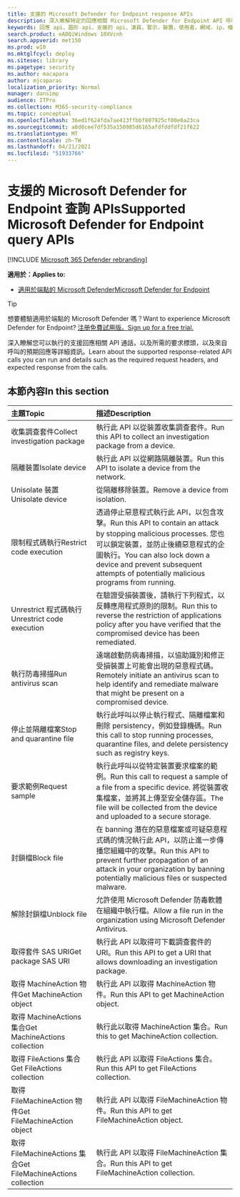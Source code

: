 ```yaml
---
title: 支援的 Microsoft Defender for Endpoint response APIs
description: 深入瞭解特定的回應相關 Microsoft Defender for Endpoint API 呼叫。
keywords: 回應 api，圖形 api，支援的 api，演員，警示，裝置，使用者，網域，ip，檔案
search.product: eADQiWindows 10XVcnh
search.appverid: met150
ms.prod: w10
ms.mktglfcycl: deploy
ms.sitesec: library
ms.pagetype: security
ms.author: macapara
author: mjcaparas
localization_priority: Normal
manager: dansimp
audience: ITPro
ms.collection: M365-security-compliance
ms.topic: conceptual
ms.openlocfilehash: 36ed1f624fda7ae413ffbbf807925cf00e0a23ca
ms.sourcegitcommit: a8d8cee7df535a150985d6165afdfddfdf21f622
ms.translationtype: MT
ms.contentlocale: zh-TW
ms.lasthandoff: 04/21/2021
ms.locfileid: "51933766"
---
```

# <a name="supported-microsoft-defender-for-endpoint-query-apis"></a><span data-ttu-id="00afe-104">支援的 Microsoft Defender for Endpoint 查詢 APIs</span><span class="sxs-lookup"><span data-stu-id="00afe-104">Supported Microsoft Defender for Endpoint query APIs</span></span> 

[!INCLUDE [Microsoft 365 Defender rebranding](../../includes/microsoft-defender.md)]


<span data-ttu-id="00afe-105">**適用於：**</span><span class="sxs-lookup"><span data-stu-id="00afe-105">**Applies to:**</span></span>
- [<span data-ttu-id="00afe-106">適用於端點的 Microsoft Defender</span><span class="sxs-lookup"><span data-stu-id="00afe-106">Microsoft Defender for Endpoint</span></span>](https://go.microsoft.com/fwlink/p/?linkid=2154037)

> [!TIP]
> <span data-ttu-id="00afe-107">想要體驗適用於端點的 Microsoft Defender 嗎？</span><span class="sxs-lookup"><span data-stu-id="00afe-107">Want to experience Microsoft Defender for Endpoint?</span></span> [<span data-ttu-id="00afe-108">注册免費試用版。</span><span class="sxs-lookup"><span data-stu-id="00afe-108">Sign up for a free trial.</span></span>](https://www.microsoft.com/microsoft-365/windows/microsoft-defender-atp?ocid=docs-wdatp-supported-response-apis-abovefoldlink) 

<span data-ttu-id="00afe-109">深入瞭解您可以執行的支援回應相關 API 通話，以及所需的要求標頭，以及來自呼叫的預期回應等詳細資訊。</span><span class="sxs-lookup"><span data-stu-id="00afe-109">Learn about the supported response-related API calls you can run and details such as the required request headers, and expected response from the calls.</span></span>

## <a name="in-this-section"></a><span data-ttu-id="00afe-110">本節內容</span><span class="sxs-lookup"><span data-stu-id="00afe-110">In this section</span></span>
<span data-ttu-id="00afe-111">主題</span><span class="sxs-lookup"><span data-stu-id="00afe-111">Topic</span></span> | <span data-ttu-id="00afe-112">描述</span><span class="sxs-lookup"><span data-stu-id="00afe-112">Description</span></span>
:---|:---
<span data-ttu-id="00afe-113">收集調查套件</span><span class="sxs-lookup"><span data-stu-id="00afe-113">Collect investigation package</span></span> | <span data-ttu-id="00afe-114">執行此 API 以從裝置收集調查套件。</span><span class="sxs-lookup"><span data-stu-id="00afe-114">Run this API to collect an investigation package from a device.</span></span>
<span data-ttu-id="00afe-115">隔離裝置</span><span class="sxs-lookup"><span data-stu-id="00afe-115">Isolate device</span></span> | <span data-ttu-id="00afe-116">執行此 API 以從網路隔離裝置。</span><span class="sxs-lookup"><span data-stu-id="00afe-116">Run this API to isolate a device from the network.</span></span>
<span data-ttu-id="00afe-117">Unisolate 裝置</span><span class="sxs-lookup"><span data-stu-id="00afe-117">Unisolate device</span></span> | <span data-ttu-id="00afe-118">從隔離移除裝置。</span><span class="sxs-lookup"><span data-stu-id="00afe-118">Remove a device from isolation.</span></span> 
<span data-ttu-id="00afe-119">限制程式碼執行</span><span class="sxs-lookup"><span data-stu-id="00afe-119">Restrict code execution</span></span> | <span data-ttu-id="00afe-120">透過停止惡意程式執行此 API，以包含攻擊。</span><span class="sxs-lookup"><span data-stu-id="00afe-120">Run this API to contain an attack by stopping malicious processes.</span></span> <span data-ttu-id="00afe-121">您也可以鎖定裝置，並防止後續惡意程式的企圖執行。</span><span class="sxs-lookup"><span data-stu-id="00afe-121">You can also lock down a device and prevent subsequent attempts of potentially malicious programs from running.</span></span>
<span data-ttu-id="00afe-122">Unrestrict 程式碼執行</span><span class="sxs-lookup"><span data-stu-id="00afe-122">Unrestrict code execution</span></span> | <span data-ttu-id="00afe-123">在驗證受損裝置後，請執行下列程式，以反轉應用程式原則的限制。</span><span class="sxs-lookup"><span data-stu-id="00afe-123">Run this to reverse the restriction of applications policy after you have verified that the compromised device has been remediated.</span></span>
<span data-ttu-id="00afe-124">執行防毒掃描</span><span class="sxs-lookup"><span data-stu-id="00afe-124">Run antivirus scan</span></span> | <span data-ttu-id="00afe-125">遠端啟動防病毒掃描，以協助識別和修正受損裝置上可能會出現的惡意程式碼。</span><span class="sxs-lookup"><span data-stu-id="00afe-125">Remotely initiate an antivirus scan to help identify and remediate malware that might be present on a compromised device.</span></span>
<span data-ttu-id="00afe-126">停止並隔離檔案</span><span class="sxs-lookup"><span data-stu-id="00afe-126">Stop and quarantine file</span></span> |  <span data-ttu-id="00afe-127">執行此呼叫以停止執行程式、隔離檔案和刪除 persistency，例如登錄機碼。</span><span class="sxs-lookup"><span data-stu-id="00afe-127">Run this call to stop running processes, quarantine  files, and delete persistency such as registry keys.</span></span>
<span data-ttu-id="00afe-128">要求範例</span><span class="sxs-lookup"><span data-stu-id="00afe-128">Request sample</span></span> | <span data-ttu-id="00afe-129">執行此呼叫以從特定裝置要求檔案的範例。</span><span class="sxs-lookup"><span data-stu-id="00afe-129">Run this call to request a sample of a file from a specific device.</span></span> <span data-ttu-id="00afe-130">將從裝置收集檔案，並將其上傳至安全儲存區。</span><span class="sxs-lookup"><span data-stu-id="00afe-130">The file will be collected from the device and uploaded to a secure storage.</span></span>
<span data-ttu-id="00afe-131">封鎖檔</span><span class="sxs-lookup"><span data-stu-id="00afe-131">Block file</span></span> | <span data-ttu-id="00afe-132">在 banning 潛在的惡意檔案或可疑惡意程式碼的情況執行此 API，以防止進一步傳播您組織中的攻擊。</span><span class="sxs-lookup"><span data-stu-id="00afe-132">Run this API to prevent further propagation of an attack in your organization by banning potentially malicious files or suspected malware.</span></span> 
<span data-ttu-id="00afe-133">解除封鎖檔</span><span class="sxs-lookup"><span data-stu-id="00afe-133">Unblock file</span></span> | <span data-ttu-id="00afe-134">允許使用 Microsoft Defender 防毒軟體在組織中執行檔。</span><span class="sxs-lookup"><span data-stu-id="00afe-134">Allow a file run in the organization using Microsoft Defender Antivirus.</span></span>
<span data-ttu-id="00afe-135">取得套件 SAS URI</span><span class="sxs-lookup"><span data-stu-id="00afe-135">Get package SAS URI</span></span> | <span data-ttu-id="00afe-136">執行此 API 以取得可下載調查套件的 URI。</span><span class="sxs-lookup"><span data-stu-id="00afe-136">Run this API to get a URI that allows downloading an investigation package.</span></span>
<span data-ttu-id="00afe-137">取得 MachineAction 物件</span><span class="sxs-lookup"><span data-stu-id="00afe-137">Get MachineAction object</span></span> | <span data-ttu-id="00afe-138">執行此 API 以取得 MachineAction 物件。</span><span class="sxs-lookup"><span data-stu-id="00afe-138">Run this API to get MachineAction object.</span></span>
<span data-ttu-id="00afe-139">取得 MachineActions 集合</span><span class="sxs-lookup"><span data-stu-id="00afe-139">Get MachineActions collection</span></span> | <span data-ttu-id="00afe-140">執行此以取得 MachineAction 集合。</span><span class="sxs-lookup"><span data-stu-id="00afe-140">Run this to get MachineAction collection.</span></span>
<span data-ttu-id="00afe-141">取得 FileActions 集合</span><span class="sxs-lookup"><span data-stu-id="00afe-141">Get FileActions collection</span></span> | <span data-ttu-id="00afe-142">執行此 API 以取得 FileActions 集合。</span><span class="sxs-lookup"><span data-stu-id="00afe-142">Run this API to get FileActions collection.</span></span>
<span data-ttu-id="00afe-143">取得 FileMachineAction 物件</span><span class="sxs-lookup"><span data-stu-id="00afe-143">Get FileMachineAction object</span></span> | <span data-ttu-id="00afe-144">執行此 API 以取得 FileMachineAction 物件。</span><span class="sxs-lookup"><span data-stu-id="00afe-144">Run this API to get FileMachineAction object.</span></span>
<span data-ttu-id="00afe-145">取得 FileMachineActions 集合</span><span class="sxs-lookup"><span data-stu-id="00afe-145">Get FileMachineActions collection</span></span> | <span data-ttu-id="00afe-146">執行此 API 以取得 FileMachineAction 集合。</span><span class="sxs-lookup"><span data-stu-id="00afe-146">Run this API to get FileMachineAction collection.</span></span>
